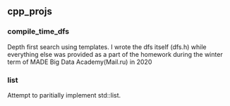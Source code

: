## cpp_projs

### compile_time_dfs
Depth first search using templates. I wrote the dfs itself (dfs.h) while everything else was provided as a part of the homework during the winter term of MADE Big Data Academy(Mail.ru) in 2020  



### list
Attempt to paritially implement std::list. 
